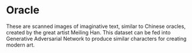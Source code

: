 # Oracle

These are scanned images of imaginative text, similar to Chinese oracles, created by the great artist Meiling Han. This dataset can be fed into Generative Adversarial Network to produce similar characters for creating modern art.
